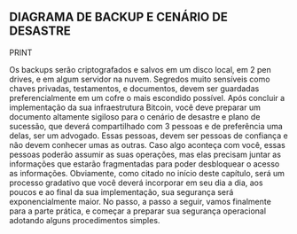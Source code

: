 ## DIAGRAMA DE BACKUP E CENÁRIO DE DESASTRE

PRINT

Os backups serão criptografados e salvos em um disco local, em 2 pen drives, e em algum servidor na nuvem. Segredos muito sensíveis como chaves privadas, testamentos, e documentos, devem ser guardadas preferencialmente em um cofre o mais escondido possível. 
Após concluir a implementação da sua infraestrutura Bitcoin, você deve preparar um documento altamente sigiloso para o cenário de desastre e plano de sucessão, que deverá compartilhado com 3 pessoas e de preferência uma delas, ser um advogado. Essas pessoas, devem ser pessoas de confiança e não devem conhecer umas as outras. Caso algo aconteça com você, essas pessoas poderão assumir as suas operações, mas elas precisam juntar as informações que estarão fragmentadas para poder desbloquear o acesso as informações. 
Obviamente, como citado no início deste capítulo, será um processo gradativo que você deverá incorporar em seu dia a dia, aos poucos e ao final da sua implementação, sua segurança será exponencialmente maior. 
No passo, a passo a seguir, vamos finalmente para a parte prática, e começar a preparar sua segurança operacional adotando alguns procedimentos simples. 
